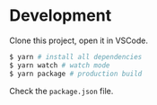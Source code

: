 # Development

Clone this project, open it in VSCode.

```bash
$ yarn # install all dependencies
$ yarn watch # watch mode
$ yarn package # production build
```

Check the `package.json` file.
